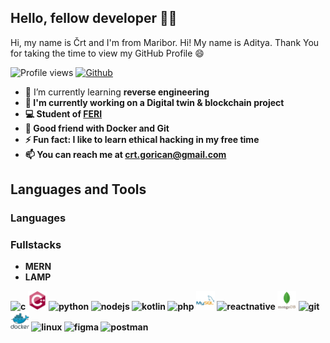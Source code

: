 ## Hello, fellow developer 👋🏼

Hi, my name is Črt and I'm from Maribor.
Hi! My name is Aditya. Thank You for taking the time to view my GitHub Profile 😄

![Profile views](https://visitor-badge.glitch.me/badge?page_id=cgorican)
[![Github](https://img.shields.io/github/followers/cgorican?label=Follow&style=social)](https://github.com/cgorican)

- 🌱 I’m currently learning <b>reverse engineering<b>
- 🔭 I'm currently working on a <b>Digital twin & blockchain project</b>
- 💻 Student of <a href="https://feri.um.si/">FERI</a>
- 🐳 Good friend with <b>Docker</b> and <b>Git</b>
- ⚡ Fun fact: I like to learn ethical hacking in my free time
- 📫 You can reach me at <a href="mailto:crt.gorican@gmail.com">crt.gorican@gmail.com</a>

## Languages and Tools
### Languages
  

### Fullstacks
- MERN
- LAMP

<p>
  <img src="https://img.icons8.com/color/452/c-programming.png" alt="c" height="30"/>
  <img src="https://raw.githubusercontent.com/devicons/devicon/master/icons/cplusplus/cplusplus-original.svg" alt="cplusplus" height="30"/>
  <img src="https://img.icons8.com/color/48/000000/python.png" alt="python" height="30"/>
  <img src="https://img.icons8.com/color/48/000000/nodejs.png" alt="nodejs" height="30"/>
  <img src="https://www.vectorlogo.zone/logos/kotlinlang/kotlinlang-icon.svg" alt="kotlin" height="30"/>
  
  <img src="https://www.vectorlogo.zone/logos/php/php-ar21.svg" alt="php" height="30"/>
  <img src="https://raw.githubusercontent.com/devicons/devicon/master/icons/mysql/mysql-original-wordmark.svg" alt="mysql" height="30"/>
  
  <img src="https://reactnative.dev/img/header_logo.svg" alt="reactnative" height="30"/>
  <img src="https://raw.githubusercontent.com/devicons/devicon/master/icons/mongodb/mongodb-original-wordmark.svg" alt="mongodb" height="30"/>
  
  <img src="https://www.vectorlogo.zone/logos/git-scm/git-scm-icon.svg" alt="git" height="30"/>
  <img src="https://raw.githubusercontent.com/devicons/devicon/master/icons/docker/docker-original-wordmark.svg" alt="docker" height="30"/>
  
  <img src="https://www.vectorlogo.zone/logos/linux/linux-icon.svg" alt="linux" height="30"/>
  <img src="https://www.vectorlogo.zone/logos/figma/figma-icon.svg" alt="figma" height="30"/>
  <img src="https://www.vectorlogo.zone/logos/getpostman/getpostman-icon.svg" alt="postman" height="30"/>
</p>



<!--

  
  <!-- KOTLIN -- >
  
  <!-- HEROKU -- >
  <img src="https://www.vectorlogo.zone/logos/heroku/heroku-icon.svg" alt="heroku" height="40"/>
  <!-- FLUTTER -- >
  <img src="https://www.vectorlogo.zone/logos/flutterio/flutterio-icon.svg" alt="flutter" height="40"/>

Here are some ideas to get you started:
- 👯 I’m looking to collaborate on ...
- 🤔 I’m looking for help with <b>game hacking</b>
- 💬 Ask me about ...

-->
